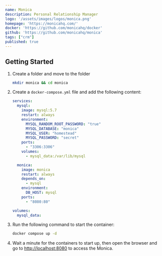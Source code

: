 ```yaml
---
name: Monica
description: Personal Relationship Manager
logo: '/assets/images/logos/monica.png'
homepage: 'https://monicahq.com/'
docker: 'https://github.com/monicahq/docker'
github: 'https://github.com/monicahq/monica'
tags: ["crm"]
published: true
---
```


## Getting Started

1. Create a folder and move to the folder
    ```bash
    mkdir monica && cd monica
    ```
2. Create a `docker-compose.yml` file and add the following content:
    ```yaml
    services:
      mysql:
        image: mysql:5.7
        restart: always
        environment:
          MYSQL_RANDOM_ROOT_PASSWORD: "true"
          MYSQL_DATABASE: "monica"
          MYSQL_USER: "homestead"
          MYSQL_PASSWORD: "secret"
        ports:
          - "3306:3306"
        volumes:
          - mysql_data:/var/lib/mysql

      monica:
        image: monica
        restart: always
        depends_on:
          - mysql
        environment:
          DB_HOST: mysql
        ports:
          - "8080:80"

    volumes:
      mysql_data:
    ```
3. Run the following command to start the container:
    ```bash
    docker compose up -d
    ```
4. Wait a minute for the containers to start up, then open the browser and go to [http://localhost:8080](http://localhost:8080) to access the Monica.

